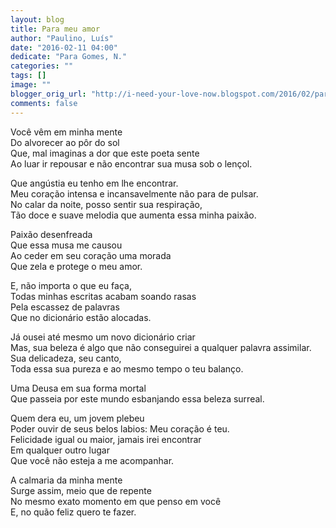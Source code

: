 ```yaml
---
layout: blog
title: Para meu amor
author: "Paulino, Luís"
date: "2016-02-11 04:00"
dedicate: "Para Gomes, N."
categories: ""
tags: []
image: ""
blogger_orig_url: "http://i-need-your-love-now.blogspot.com/2016/02/para-meu-amor.html"
comments: false
---
```


Você vêm em minha mente\
Do alvorecer ao pôr do sol\
Que, mal imaginas a dor que este poeta sente\
Ao luar ir repousar e não encontrar sua musa sob o lençol.

Que angústia eu tenho em lhe encontrar.\
Meu coração intensa e incansavelmente não para de pulsar.\
No calar da noite, posso sentir sua respiração,\
Tão doce e suave melodia que aumenta essa minha paixão.

Paixão desenfreada\
Que essa musa me causou\
Ao ceder em seu coração uma morada\
Que zela e protege o meu amor.

E, não importa o que eu faça,\
Todas minhas escritas acabam soando rasas\
Pela escassez de palavras\
Que no dicionário estão alocadas.

Já ousei até mesmo um novo dicionário criar\
Mas, sua beleza é algo que não conseguirei a qualquer palavra assimilar.\
Sua delicadeza, seu canto,\
Toda essa sua pureza e ao mesmo tempo o teu balanço.

Uma Deusa em sua forma mortal\
Que passeia por este mundo esbanjando essa beleza surreal.

Quem dera eu, um jovem plebeu\
Poder ouvir de seus belos labios: Meu coração é teu.\
Felicidade igual ou maior, jamais irei encontrar\
Em qualquer outro lugar\
Que você não esteja a me acompanhar.

A calmaria da minha mente\
Surge assim, meio que de repente\
No mesmo exato momento em que penso em você\
E, no quão feliz quero te fazer.
